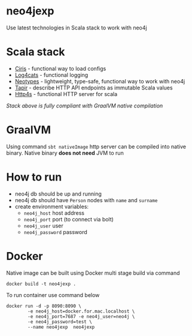 # neo4jexp
Use latest technologies in Scala stack to work with neo4j

# Scala stack
- [Ciris](https://cir.is/docs/quick-example) - functional way to load configs
- [Log4cats](https://github.com/typelevel/log4cats) - functional logging
- [Neotypes](https://neotypes.github.io/neotypes/) - lightweight, type-safe, functional way to work with neo4j
- [Tapir](https://tapir.softwaremill.com/en/latest/server/http4s.html) - describe HTTP API endpoints as immutable Scala values
- [Http4s](https://http4s.org/) - functional HTTP server for scala

_Stack above is fully compliant with GraalVM native compilation_

# GraalVM
Using command `sbt nativeImage` http server can be compiled into native binary. Native binary **does not need** JVM to run

# How to run
- neo4j db should be up and running
- neo4j db should have `Person` nodes with `name` and `surname`
- create environment variables:
    - `neo4j_host` host address
    - `neo4j_port` port (to connect via bolt)
    - `neo4j_user` user
    - `neo4j_password` password

# Docker
Native image can be built using Docker multi stage build via command
```
docker build -t neo4jexp .
```
To run container use command below
```
docker run -d -p 8090:8090 \
        -e neo4j_host=docker.for.mac.localhost \
        -e neo4j_port=7687 -e neo4j_user=neo4j \
        -e neo4j_password=test \
        --name neo4jexp  neo4jexp
```



